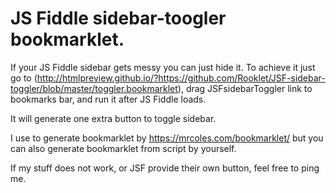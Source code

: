 # JS Fiddle sidebar-toogler bookmarklet.
If your JS Fiddle sidebar gets messy you can just hide it. To achieve it just go to
(http://htmlpreview.github.io/?https://github.com/Rooklet/JSF-sidebar-toggler/blob/master/toggler.bookmarklet), 
drag JSFsidebarToggler link to bookmarks bar, and run it after JS Fiddle loads.

It will generate one extra button to toggle sidebar.

I use to generate bookmarklet by https://mrcoles.com/bookmarklet/ but you can also generate
bookmarklet from script by yourself.

If my stuff does not work, or JSF provide their own button, feel free to ping me.  
